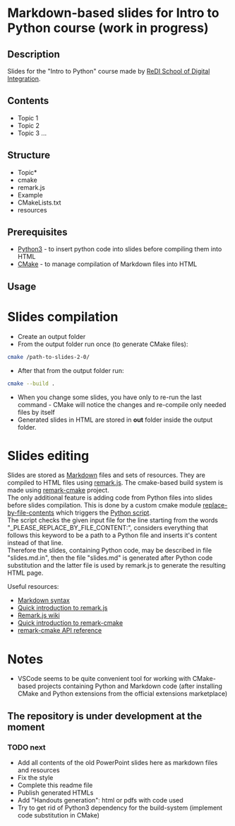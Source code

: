 # Markdown-based slides for Intro to Python course (work in progress)

## Description
Slides for the "Intro to Python" course made by
[ReDI School of Digital Integration](https://www.redi-school.org/berlin).

## Contents
* Topic 1
* Topic 2
* Topic 3
...

## Structure
* Topic*
* cmake
* remark.js
* Example
* CMakeLists.txt
* resources


## Prerequisites
* [Python3](https://www.python.org/downloads/) - to insert python code into slides before
compiling them into HTML
* [CMake](https://cmake.org/install/) - to manage compilation of Markdown files into HTML

## Usage
# Slides compilation
* Create an output folder
* From the output folder run once (to generate CMake files):
```bash
cmake /path-to-slides-2-0/
```
* After that from the output folder run:
```bash
cmake --build .
```
* When you change some slides, you have only to re-run the last command - CMake will
notice the changes and re-compile only needed files by itself
* Generated slides in HTML are stored in **out** folder inside the output folder.

# Slides editing
Slides are stored as [Markdown](https://daringfireball.net/projects/markdown/) files and
sets of resources. They are compiled to HTML files using
[remark.js](https://github.com/gnab/remark). The cmake-based build system is made using
[remark-cmake](https://github.com/train-it-eu/remark-cmake) project.\
The only additional feature is adding code from Python files into slides before slides
compilation. This is done by a custom cmake module
[replace-by-file-contents](cmake/replace-by-file-contents.cmake) which triggers the
[Python script](cmake/replace-by-file-contents.py).\
The script checks the given input file for the line starting from the words
"_PLEASE_REPLACE_BY_FILE_CONTENT:", considers everything that follows this keyword to be a
path to a Python file and inserts it's content instead of that line.\
Therefore the slides, containing Python code, may be described in file "slides.md.in",
then the file "slides.md" is generated after Python code substitution and the latter file
is used by remark.js to generate the resulting HTML page.

Useful resources:
* [Markdown syntax](https://daringfireball.net/projects/markdown/syntax)
* [Quick introduction to remark.js](https://remarkjs.com/#1)
* [Remark.js wiki](https://github.com/gnab/remark/wiki)
* [Quick introduction to remark-cmake](https://train-it-eu.github.io/remark-cmake/Slides_about_CMake_with_CMake/Slides_about_CMake_with_CMake.html#1)
* [remark-cmake API reference](https://train-it-eu.github.io/remark-cmake/api_reference/api_reference.html#1)

# Notes
* VSCode seems to be quite convenient tool for working with CMake-based projects containing Python and Markdown code (after installing CMake and Python extensions from the official extensions marketplace)

## The repository is under development at the moment
### TODO next
* Add all contents of the old PowerPoint slides here as markdown files and resources
* Fix the style
* Complete this readme file
* Publish generated HTMLs
* Add "Handouts generation": html or pdfs with code used
* Try to get rid of Python3 dependency for the build-system (implement code substitution in CMake)






